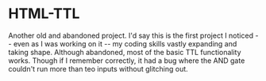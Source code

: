 # HTML-TTL
Another old and abandoned project. I'd say this is the first project I noticed -- even as I was working on it -- my coding skills vastly expanding and taking shape. 
Although abandoned, most of the basic TTL functionality works. Though if I remember correctly, it had a bug where the AND gate couldn't run more than teo inputs without glitching out.
